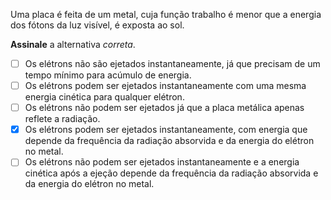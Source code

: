 Uma placa é feita de um metal, cuja função trabalho é menor que a energia dos fótons da luz visível, é exposta ao sol.  

**Assinale** a alternativa *correta*.

- [ ] Os elétrons não são ejetados instantaneamente, já que precisam de um tempo mínimo para acúmulo de energia.   
- [ ] Os elétrons podem ser ejetados instantaneamente com uma mesma energia cinética para qualquer elétron.   
- [ ] Os elétrons não podem ser ejetados já que a placa metálica apenas reflete a radiação.   
- [x] Os elétrons podem ser ejetados instantaneamente, com energia que depende da frequência da radiação absorvida e da energia do elétron no metal.   
- [ ] Os elétrons não podem ser ejetados instantaneamente e a energia cinética após a ejeção depende da frequência da radiação absorvida e da energia do elétron no metal. 
